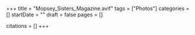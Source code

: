 +++
title = "Mopsey_Sisters_Magazine.avif"
tags = ["Photos"]
categories = []
startDate = ""
draft = false
pages = []

citations = []
+++
